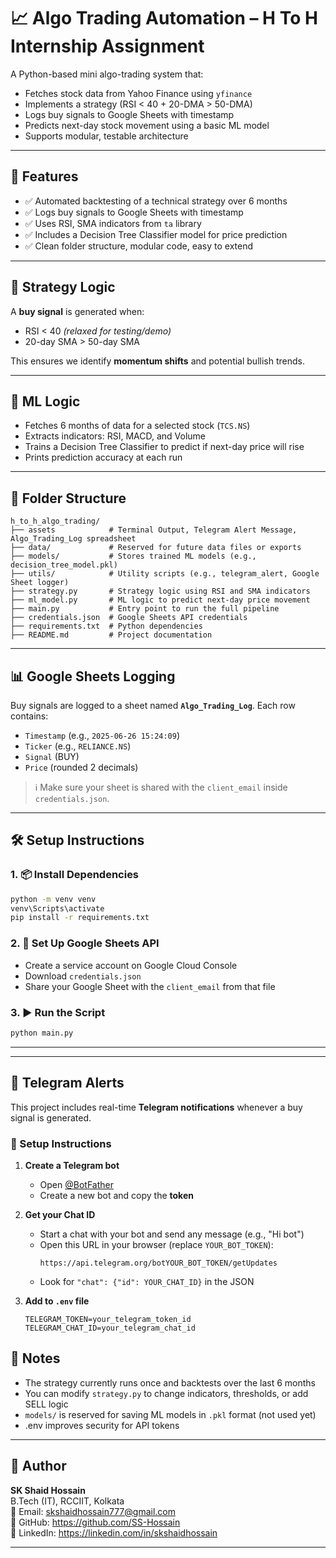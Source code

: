 # 📈 Algo Trading Automation – H To H Internship Assignment

A Python-based mini algo-trading system that:

- Fetches stock data from Yahoo Finance using `yfinance`
- Implements a strategy (RSI < 40 + 20-DMA > 50-DMA)
- Logs buy signals to Google Sheets with timestamp
- Predicts next-day stock movement using a basic ML model
- Supports modular, testable architecture

---

## 🚀 Features

- ✅ Automated backtesting of a technical strategy over 6 months
- ✅ Logs buy signals to Google Sheets with timestamp
- ✅ Uses RSI, SMA indicators from `ta` library
- ✅ Includes a Decision Tree Classifier model for price prediction
- ✅ Clean folder structure, modular code, easy to extend

---

## 🧠 Strategy Logic

A **buy signal** is generated when:
- RSI < 40 *(relaxed for testing/demo)*
- 20-day SMA > 50-day SMA

This ensures we identify **momentum shifts** and potential bullish trends.

---

## 🧪 ML Logic

- Fetches 6 months of data for a selected stock (`TCS.NS`)
- Extracts indicators: RSI, MACD, and Volume
- Trains a Decision Tree Classifier to predict if next-day price will rise
- Prints prediction accuracy at each run

---

## 📂 Folder Structure

```
h_to_h_algo_trading/
├── assets            # Terminal Output, Telegram Alert Message, Algo_Trading_Log spreadsheet
├── data/             # Reserved for future data files or exports
├── models/           # Stores trained ML models (e.g., decision_tree_model.pkl)
├── utils/            # Utility scripts (e.g., telegram_alert, Google Sheet logger)
├── strategy.py       # Strategy logic using RSI and SMA indicators
├── ml_model.py       # ML logic to predict next-day price movement
├── main.py           # Entry point to run the full pipeline
├── credentials.json  # Google Sheets API credentials
├── requirements.txt  # Python dependencies
├── README.md         # Project documentation
```

---

## 📊 Google Sheets Logging

Buy signals are logged to a sheet named **`Algo_Trading_Log`**. Each row contains:

- `Timestamp` (e.g., `2025-06-26 15:24:09`)
- `Ticker` (e.g., `RELIANCE.NS`)
- `Signal` (BUY)
- `Price` (rounded 2 decimals)

> ℹ️ Make sure your sheet is shared with the `client_email` inside `credentials.json`.

---

## 🛠️ Setup Instructions

### 1. 📦 Install Dependencies

```bash
python -m venv venv
venv\Scripts\activate
pip install -r requirements.txt
```

### 2. 🔑 Set Up Google Sheets API

- Create a service account on Google Cloud Console
- Download `credentials.json`
- Share your Google Sheet with the `client_email` from that file

### 3. ▶️ Run the Script

```bash
python main.py
```

---


---

## 💬 Telegram Alerts

This project includes real-time **Telegram notifications** whenever a buy signal is generated.

### 🔧 Setup Instructions

1. **Create a Telegram bot**
   - Open [@BotFather](https://t.me/BotFather)
   - Create a new bot and copy the **token**

2. **Get your Chat ID**
   - Start a chat with your bot and send any message (e.g., "Hi bot")
   - Open this URL in your browser (replace `YOUR_BOT_TOKEN`):
     ```
     https://api.telegram.org/botYOUR_BOT_TOKEN/getUpdates
     ```
   - Look for `"chat": {"id": YOUR_CHAT_ID}` in the JSON

3. **Add to `.env` file**
   ```env
   TELEGRAM_TOKEN=your_telegram_token_id
   TELEGRAM_CHAT_ID=your_telegram_chat_id
   ```


## 📌 Notes

- The strategy currently runs once and backtests over the last 6 months
- You can modify `strategy.py` to change indicators, thresholds, or add SELL logic
- `models/` is reserved for saving ML models in `.pkl` format (not used yet)
- .env improves security for API tokens

---

## 🙌 Author

**SK Shaid Hossain**  
B.Tech (IT), RCCIIT, Kolkata  
📧 Email: skshaidhossain777@gmail.com  
🔗 GitHub: https://github.com/SS-Hossain  
🔗 LinkedIn: https://linkedin.com/in/skshaidhossain

---
